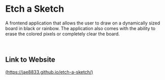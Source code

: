 # Etch a Sketch

A frontend application that allows the user to draw on a dynamically sized board in black or rainbow. The application also comes with the ability to erase the colored pixels or completely clear the board.

<br/>

## Link to Website

[(https://jae8833.github.io/etch-a-sketch/)](https://external.ink?to=jae8833.github.io/etch-a-sketch/)
